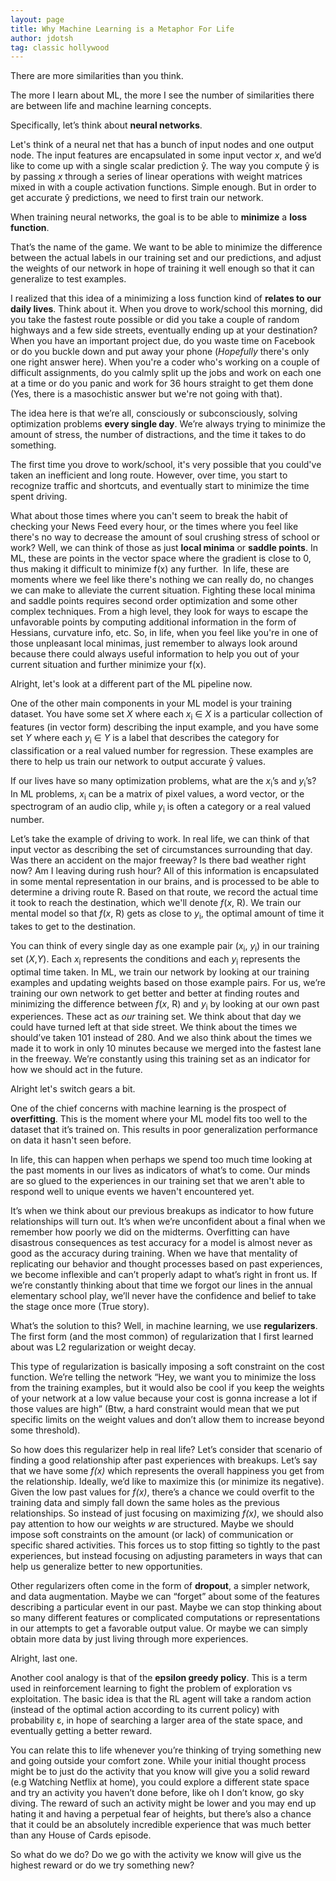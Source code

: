 ```yaml
---
layout: page
title: Why Machine Learning is a Metaphor For Life
author: jdotsh
tag: classic hollywood
---
```


There are more similarities than you think.

The more I learn about ML, the more I see the number of similarities there are between life and machine learning concepts.

Specifically, let’s think about **neural networks**.

Let's think of a neural net that has a bunch of input nodes and one output node. The input features are encapsulated in some input vector _x_, and we’d like to come up with a single scalar prediction ŷ. The way you compute ŷ is by passing _x_ through a series of linear operations with weight matrices mixed in with a couple activation functions. Simple enough. But in order to get accurate ŷ predictions, we need to first train our network.

When training neural networks, the goal is to be able to **minimize** a **loss function**.

That’s the name of the game. We want to be able to minimize the difference between the actual labels in our training set and our predictions, and adjust the weights of our network in hope of training it well enough so that it can generalize to test examples.

I realized that this idea of a minimizing a loss function kind of **relates to our daily lives**. Think about it. When you drove to work/school this morning, did you take the fastest route possible or did you take a couple of random highways and a few side streets, eventually ending up at your destination? When you have an important project due, do you waste time on Facebook or do you buckle down and put away your phone (_Hopefully_ there's only one right answer here). When you're a coder who's working on a couple of difficult assignments, do you calmly split up the jobs and work on each one at a time or do you panic and work for 36 hours straight to get them done (Yes, there is a masochistic answer but we're not going with that).

The idea here is that we’re all, consciously or subconsciously, solving optimization problems **every single day**. We’re always trying to minimize the amount of stress, the number of distractions, and the time it takes to do something.

The first time you drove to work/school, it's very possible that you could've taken an inefficient and long route. However, over time, you start to recognize traffic and shortcuts, and eventually start to minimize the time spent driving.

What about those times where you can't seem to break the habit of checking your News Feed every hour, or the times where you feel like there's no way to decrease the amount of soul crushing stress of school or work? Well, we can think of those as just **local minima** or **saddle points**. In ML, these are points in the vector space where the gradient is close to 0, thus making it difficult to minimize f(x) any further.  In life, these are moments where we feel like there's nothing we can really do, no changes we can make to alleviate the current situation. Fighting these local minima and saddle points requires second order optimization and some other complex techniques. From a high level, they look for ways to escape the unfavorable points by computing additional information in the form of Hessians, curvature info, etc. So, in life, when you feel like you're in one of those unpleasant local minimas, just remember to always look around because there could always useful information to help you out of your current situation and further minimize your f(x).

Alright, let's look at a different part of the ML pipeline now.

One of the other main components in your ML model is your training dataset. You have some set _X_ where each _x_<sub>i</sub> ∈ _X_ is a particular collection of features (in vector form) describing the input example, and you have some set _Y_ where each _y_<sub>i</sub> ∈ *Y* is a label that describes the category for classification or a real valued number for regression. These examples are there to help us train our network to output accurate ŷ values.

If our lives have so many optimization problems, what are the *x*<sub>i</sub>’s and *y*<sub>i</sub>’s? In ML problems, *x*<sub>i</sub> can be a matrix of pixel values, a word vector, or the spectrogram of an audio clip, while *y*<sub>i</sub> is often a category or a real valued number.

Let’s take the example of driving to work. In real life, we can think of that input vector as describing the set of circumstances surrounding that day. Was there an accident on the major freeway? Is there bad weather right now? Am I leaving during rush hour? All of this information is encapsulated in some mental representation in our brains, and is processed to be able to determine a driving route R. Based on that route, we record the actual time it took to reach the destination, which we'll denote _f_(_x_, R). We train our mental model so that _f_(_x_, R) gets as close to *y*<sub>i</sub>, the optimal amount of time it takes to get to the destination.

You can think of every single day as one example pair (_x_<sub>i</sub>, *y*<sub>i</sub>) in our training set (_X_,_Y_). Each *x*<sub>i</sub> represents the conditions and each *y*<sub>i</sub> represents the optimal time taken. In ML, we train our network by looking at our training examples and updating weights based on those example pairs. For us, we’re training our own network to get better and better at finding routes and minimizing the difference between _f_(_x_, R) and *y*<sub>i</sub> by looking at our own past experiences. These act as _our_ training set. We think about that day we could have turned left at that side street. We think about the times we should’ve taken 101 instead of 280\. And we also think about the times we made it to work in only 10 minutes because we merged into the fastest lane in the freeway. We’re constantly using this training set as an indicator for how we should act in the future.

Alright let's switch gears a bit.

One of the chief concerns with machine learning is the prospect of **overfitting**. This is the moment where your ML model fits too well to the dataset that it’s trained on. This results in poor generalization performance on data it hasn't seen before.

In life, this can happen when perhaps we spend too much time looking at the past moments in our lives as indicators of what’s to come. Our minds are so glued to the experiences in our training set that we aren't able to respond well to unique events we haven't encountered yet.

It’s when we think about our previous breakups as indicator to how future relationships will turn out. It’s when we’re unconfident about a final when we remember how poorly we did on the midterms. Overfitting can have disastrous consequences as test accuracy for a model is almost never as good as the accuracy during training. When we have that mentality of replicating our behavior and thought processes based on past experiences, we become inflexible and can’t properly adapt to what’s right in front us. If we’re constantly thinking about that time we forgot our lines in the annual elementary school play, we’ll never have the confidence and belief to take the stage once more (True story).

What’s the solution to this? Well, in machine learning, we use **regularizers**. The first form (and the most common) of regularization that I first learned about was L2 regularization or weight decay.

This type of regularization is basically imposing a soft constraint on the cost function. We’re telling the network “Hey, we want you to minimize the loss from the training examples, but it would also be cool if you keep the weights of your network at a low value because your cost is gonna increase a lot if those values are high” (Btw, a hard constraint would mean that we put specific limits on the weight values and don’t allow them to increase beyond some threshold).

So how does this regularizer help in real life? Let’s consider that scenario of finding a good relationship after past experiences with breakups. Let’s say that we have some _f(x)_ which represents the overall happiness you get from the relationship. Ideally, we’d like to maximize this (or minimize its negative). Given the low past values for _f(x)_, there’s a chance we could overfit to the training data and simply fall down the same holes as the previous relationships. So instead of just focusing on maximizing _f(x)_, we should also pay attention to how our weights _w_ are structured. Maybe we should impose soft constraints on the amount (or lack) of communication or specific shared activities. This forces us to stop fitting so tightly to the past experiences, but instead focusing on adjusting parameters in ways that can help us generalize better to new opportunities.

Other regularizers often come in the form of **dropout**, a simpler network, and data augmentation. Maybe we can “forget” about some of the features describing a particular event in our past. Maybe we can stop thinking about so many different features or complicated computations or representations in our attempts to get a favorable output value. Or maybe we can simply obtain more data by just living through more experiences.

Alright, last one.

Another cool analogy is that of the **epsilon greedy policy**. This is a term used in reinforcement learning to fight the problem of exploration vs exploitation. The basic idea is that the RL agent will take a random action (instead of the optimal action according to its current policy) with probability ε, in hope of searching a larger area of the state space, and eventually getting a better reward.

You can relate this to life whenever you’re thinking of trying something new and going outside your comfort zone. While your initial thought process might be to just do the activity that you know will give you a solid reward (e.g Watching Netflix at home), you could explore a different state space and try an activity you haven’t done before, like oh I don’t know, go sky diving. The reward of such an activity might be lower and you may end up hating it and having a perpetual fear of heights, but there’s also a chance that it could be an absolutely incredible experience that was much better than any House of Cards episode.

So what do we do? Do we go with the activity we know will give us the highest reward or do we try something new?
